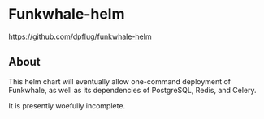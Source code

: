 # Funkwhale-helm

<https://github.com/dpflug/funkwhale-helm>

## About

This helm chart will eventually allow one-command deployment of Funkwhale,
as well as its dependencies of PostgreSQL, Redis, and Celery.

It is presently woefully incomplete.
